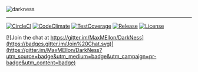 ![darkness](./public/logo.png)
- - -
[![CircleCI](https://img.shields.io/circleci/project/MaxMEllon/DarkNess.svg?style=flat-square)](https://circleci.com/gh/MaxMEllon/DarkNess)
[![CodeClimate](https://img.shields.io/codeclimate/github/MaxMEllon/DarkNess.svg?style=flat-square)](https://codeclimate.com/github/MaxMEllon/DarkNess)
[![TestCoverage](https://img.shields.io/codeclimate/coverage/github/MaxMEllon/DarkNess.svg?style=flat-square)](https://codeclimate.com/github/MaxMEllon/DarkNess/coverage)
[![Release](https://img.shields.io/github/release/MaxMEllon/DarkNess.svg?style=flat-square)](https://github.com/MaxMEllon/DarkNess/releases/latest)
[![License](https://img.shields.io/github/license/MaxMEllon/DarkNess.svg?style=flat-square)](https://github.com/SLP-KBIT/Attereco-Front/blob/master/LICENSE.txt)


[![Join the chat at https://gitter.im/MaxMEllon/DarkNess](https://badges.gitter.im/Join%20Chat.svg)](https://gitter.im/MaxMEllon/DarkNess?utm_source=badge&utm_medium=badge&utm_campaign=pr-badge&utm_content=badge)